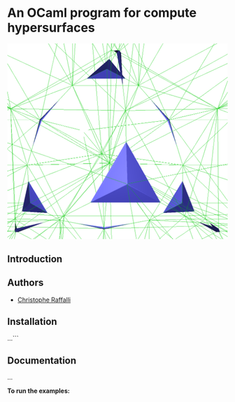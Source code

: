 # An OCaml program for compute hypersurfaces

![Screen shot](https://raw.githubusercontent.com/craff/hypersurfaces/master/article/quartic-M-2.png?raw=true "A nice screen shot")

## Introduction

## Authors

* [Christophe Raffalli](https://raffalli.eu)

## Installation

...```

## Documentation

...

**To run the examples:**
